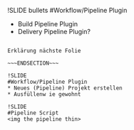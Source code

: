 !SLIDE bullets
#Workflow/Pipeline Plugin
* Build Pipeline Plugin
* Delivery Pipeline Plugin?

~~~SECTION:notes~~~

Erklärung nächste Folie

~~~ENDSECTION~~~

!SLIDE
#Workflow/Pipeline Plugin
* Neues (Pipeline) Projekt erstellen
* Ausfüllenw ie gewohnt

!SLIDE
#Pipeline Script
<img the pipeline thin>
